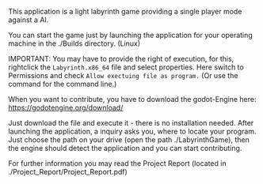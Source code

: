 This application is a light labyrinth game providing a single player mode against a AI.

You can start the game just by launching the application for your operating machine in the ./Builds directory. (Linux)

IMPORTANT: You may have to provide the right of execution, for this, rightclick the `Labyrinth.x86_64` file and select properties. Here switch to Permissions and check `Allow exectuing file as program.` (Or use the command for the command line.)

When you want to contribute, you have to download the godot-Engine here:
https://godotengine.org/download/

Just download the file and execute it - there is no installation needed.
After launching the application, a inquiry asks you, where to locate your program. Just choose the path on your drive (open the path ./LabyrinthGame), then the engine should detect the application and you can start contributing.

For further information you may read the Project Report (located in ./Project_Report/Project_Report.pdf)
